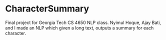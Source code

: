 # CharacterSummary
Final project for Georgia Tech CS 4650 NLP class. Nyimul Hoque, Ajay Bati, and I made an NLP which given a long text, outputs a summary for each character.
